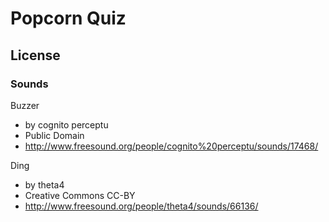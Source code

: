 # Popcorn Quiz

## License

### Sounds

Buzzer
- by cognito perceptu
- Public Domain
- http://www.freesound.org/people/cognito%20perceptu/sounds/17468/

Ding
- by theta4
- Creative Commons CC-BY
- http://www.freesound.org/people/theta4/sounds/66136/
